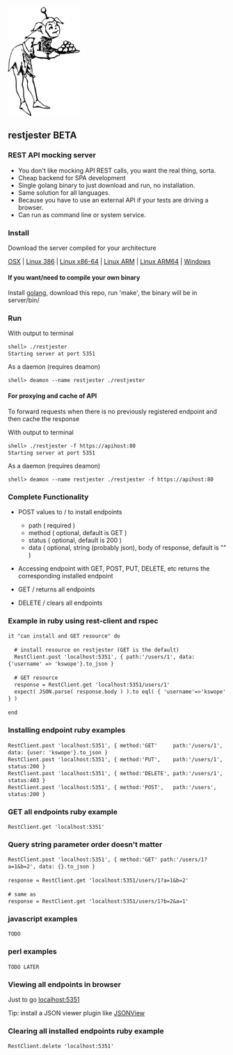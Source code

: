 

<img height="250" src="https://github.com/kswope/restjester/blob/master/assets/jester.png" />

## restjester BETA

### REST API mocking server

* You don't like mocking API REST calls, you want the real thing, sorta.
* Cheap backend for SPA development
* Single golang binary to just download and run, no installation.
* Same solution for all languages.
* Because you have to use an external API if your tests are driving a browser.
* Can run as command line or system service.


### Install

Download the server compiled for your architecture

[OSX](https://github.com/kswope/restjester/blob/sync/releases/darwin/amd64/restjester?raw=true)
|
[Linux 386](https://github.com/kswope/restjester/blob/sync/releases/linux/386/restjester?raw=true)
|
[Linux x86-64](https://github.com/kswope/restjester/blob/sync/releases/linux/amd64/restjester?raw=true)
|
[Linux ARM](https://github.com/kswope/restjester/blob/sync/releases/linux/arm/restjester?raw=true)
|
[Linux ARM64](https://github.com/kswope/restjester/blob/sync/releases/linux/arm64/restjester?raw=true)
|
[Windows](https://github.com/kswope/restjester/blob/sync/releases/windows/amd64/restjester.exe?raw=true)


#### If you want/need to compile your own binary 

Install [golang](https://golang.org/), download this repo, run 'make', the binary will be in server/bin/



### Run

With output to terminal
```
shell> ./restjester
Starting server at port 5351
```

As a daemon (requires deamon)
```
shell> deamon --name restjester ./restjester
```

#### For proxying and cache of API
To forward requests when there is no previously registered endpoint and then cache the response

With output to terminal
```
shell> ./restjester -f https://apihost:80
Starting server at port 5351
```

As a daemon (requires deamon)
```
shell> deamon --name restjester ./restjester -f https://apihost:80
```


### Complete Functionality

* POST values to / to install endpoints

    * path ( required )
    * method ( optional, default is GET )
    * status ( optional, default is 200 )
    * data ( optional, string (probably json), body of response, default is "" )

* Accessing endpoint with GET, POST, PUT, DELETE, etc returns the corresponding installed endpoint

* GET / returns all endpoints

* DELETE / clears all endpoints



### Example in ruby using rest-client and rspec

```
it "can install and GET resource" do

  # install resource on restjester (GET is the default)
  RestClient.post 'localhost:5351', { path:'/users/1', data: {'username' => 'kswope'}.to_json }

  # GET resource
  response = RestClient.get 'localhost:5351/users/1' 
  expect( JSON.parse( response.body ) ).to eql( { 'username'=>'kswope' } )

end
```


### Installing endpoint ruby examples
```
RestClient.post 'localhost:5351', { method:'GET'     path:'/users/1', data: {user: 'kswope'}.to_json }
RestClient.post 'localhost:5351', { method:'PUT',    path:'/users/1', status:200 }
RestClient.post 'localhost:5351', { method:'DELETE', path:'/users/1', status:403 }
RestClient.post 'localhost:5351', { method:'POST',   path:'/users',   status:200 }
```




### GET all endpoints ruby example
```
RestClient.get 'localhost:5351'
```

### Query string parameter order doesn't matter
```
RestClient.post 'localhost:5351', { method:'GET' path:'/users/1?a=1&b=2', data: {}.to_json }

response = RestClient.get 'localhost:5351/users/1?a=1&b=2' 

# same as
response = RestClient.get 'localhost:5351/users/1?b=2&a=1' 
```


### javascript examples
```
TODO
```

### perl examples
```
TODO LATER
```


### Viewing all endpoints in browser

Just to go [localhost:5351](http://localhost:5351)

Tip: install a JSON viewer plugin like [JSONView](https://chrome.google.com/webstore/detail/jsonview/chklaanhfefbnpoihckbnefhakgolnmc)

### Clearing all installed endpoints ruby example
```
RestClient.delete 'localhost:5351'
```

